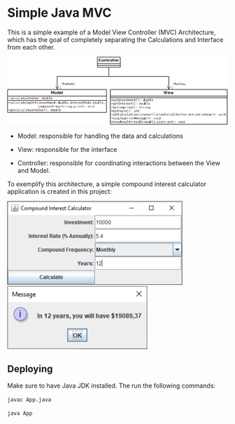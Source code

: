 # Simple Java MVC

This is a simple example of a Model View Controller (MVC) Architecture, which has the goal of completely separating the Calculations and Interface from each other.

<img src="resources/class-diagram.png" width="700">

* Model: responsible for handling the data and calculations

* View: responsible for the interface

* Controller: responsible for coordinating interactions between the View and Model.

To exemplify this architecture, a simple compound interest calculator application is created in this project:

<img src="resources/window-1.PNG" width="400">

<img src="resources/window-2.PNG" width="320">

## Deploying

Make sure to have Java JDK installed. The run the following commands:

`javac App.java`

`java App`
